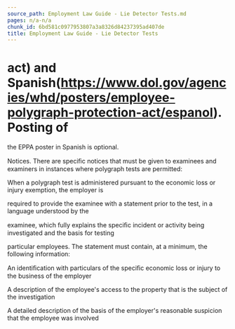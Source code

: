 ```yaml
---
source_path: Employment Law Guide - Lie Detector Tests.md
pages: n/a-n/a
chunk_id: 6bd581c0977953807a3a8326d84237395ad407de
title: Employment Law Guide - Lie Detector Tests
---
```

# act) and Spanish(https://www.dol.gov/agencies/whd/posters/employee-polygraph-protection-act/espanol). Posting of

the EPPA poster in Spanish is optional.

Notices. There are speciﬁc notices that must be given to examinees and examiners in instances where polygraph tests are permitted:

When a polygraph test is administered pursuant to the economic loss or injury exemption, the employer is

required to provide the examinee with a statement prior to the test, in a language understood by the

examinee, which fully explains the speciﬁc incident or activity being investigated and the basis for testing

particular employees. The statement must contain, at a minimum, the following information:

An identiﬁcation with particulars of the speciﬁc economic loss or injury to the business of the employer

A description of the employee's access to the property that is the subject of the investigation

A detailed description of the basis of the employer's reasonable suspicion that the employee was involved
